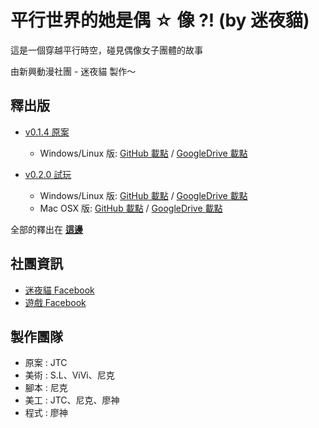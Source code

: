 # 平行世界的她是偶 ☆ 像 ?! (by 迷夜貓)

這是一個穿越平行時空，碰見偶像女子團體的故事

由新興動漫社團 - 迷夜貓 製作～

## 釋出版

- [v0.1.4 原案](https://github.com/midnighcat/parallel-idol/releases/tag/v0.1.4)

  - Windows/Linux 版: [GitHub 載點](https://github.com/midnighcat/parallel-idol/releases/download/v0.1.4/parallel-idol-v0.1.4-pc.zip) / [GoogleDrive 載點](https://drive.google.com/uc?id=1xY0Bkh2PsJZGpVnds_76tf1hibfQT_D_&export=download)

- [v0.2.0 試玩](https://github.com/midnighcat/parallel-idol/releases/tag/v0.2.0)
  - Windows/Linux 版: [GitHub 載點](https://github.com/midnighcat/parallel-idol/releases/download/v0.1.4/parallel-idol-v0.2.0-pc.zip) / [GoogleDrive 載點](https://drive.google.com/uc?id=13e7MtHXpf2ky-bbn94E_lRa5dSY3LweR&export=download)
  - Mac OSX 版: [GitHub 載點](https://github.com/midnighcat/parallel-idol/releases/download/v0.1.4/parallel-idol-v0.2.0-mac.zip) / [GoogleDrive 載點](https://drive.google.com/uc?id=1Ji_ducdxnVrVHWeFzxUxWlEU-kDMdD4-&export=download)

全部的釋出在 [**這邊**](https://github.com/midnighcat/parallel-idol/releases)

## 社團資訊

- [迷夜貓 Facebook](https://www.facebook.com/迷夜貓-323655274783025)
- [遊戲 Facebook](https://www.facebook.com/paraIDOL)

## 製作團隊

- 原案 : JTC
- 美術 : S.L、ViVi、尼克
- 腳本 : 尼克
- 美工 : JTC、尼克、廖神
- 程式 : 廖神
